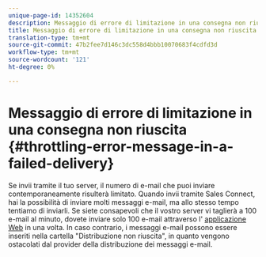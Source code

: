 ```yaml
---
unique-page-id: 14352604
description: Messaggio di errore di limitazione in una consegna non riuscita - Documenti Marketo - Documentazione prodotto
title: Messaggio di errore di limitazione in una consegna non riuscita
translation-type: tm+mt
source-git-commit: 47b2fee7d146c3dc558d4bbb10070683f4cdfd3d
workflow-type: tm+mt
source-wordcount: '121'
ht-degree: 0%

---
```



# Messaggio di errore di limitazione in una consegna non riuscita {#throttling-error-message-in-a-failed-delivery}

Se invii tramite il tuo server, il numero di e-mail che puoi inviare contemporaneamente risulterà limitato. Quando invii tramite Sales Connect, hai la possibilità di inviare molti messaggi e-mail, ma allo stesso tempo tentiamo di inviarli. Se siete consapevoli che il vostro server vi taglierà a 100 e-mail al minuto, dovete inviare solo 100 e-mail attraverso l&#39; [applicazione Web](http://toutapp.com/login) in una volta. In caso contrario, i messaggi e-mail possono essere inseriti nella cartella &quot;Distribuzione non riuscita&quot;, in quanto vengono ostacolati dal provider della distribuzione dei messaggi e-mail.
